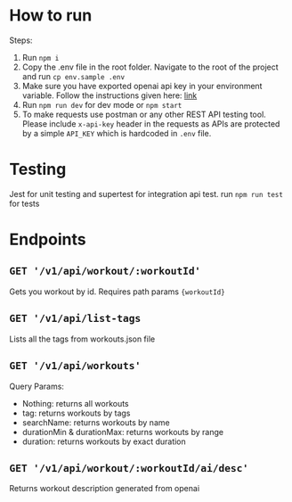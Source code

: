 # How to run
Steps:
1. Run `npm i`
2. Copy the .env file in the root folder. Navigate to the root of the project and run `cp env.sample .env`
3. Make sure you have exported openai api key in your environment variable. Follow the instructions given here: [link](https://platform.openai.com/docs/quickstart/create-and-export-an-api-key)
4. Run `npm run dev` for dev mode or `npm start`
5. To make requests use postman or any other REST API testing tool. Please include `x-api-key` header in the requests as APIs are protected by a simple `API_KEY` which is hardcoded in `.env` file.

# Testing
Jest for unit testing and supertest for integration api test.
run `npm run test` for tests

# Endpoints
## `GET '/v1/api/workout/:workoutId'`
Gets you workout by id. Requires path params `{workoutId}`

## `GET '/v1/api/list-tags`
Lists all the tags from workouts.json file

## `GET '/v1/api/workouts'`

Query Params:
* Nothing: returns all workouts
* tag: returns workouts by tags
* searchName: returns workouts by name
* durationMin & durationMax: returns workouts by range
* duration: returns workouts by exact duration

## `GET '/v1/api/workout/:workoutId/ai/desc'`
Returns workout description generated from openai
